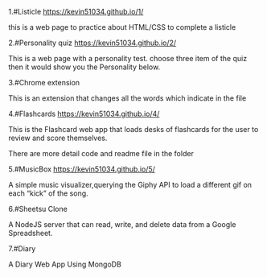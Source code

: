 
1.#Listicle
https://kevin51034.github.io/1/

this is a web page to practice about HTML/CSS to complete a listicle



2.#Personality quiz
https://kevin51034.github.io/2/

This is a web page with a personality test. choose three item of the quiz then it would show you the Personality below.



3.#Chrome extension

This is an extension that changes all the words which indicate in the file


4.#Flashcards
https://kevin51034.github.io/4/

This is the Flashcard web app that loads desks of flashcards for the user to review and score themselves.

There are more detail code and readme file in the folder


5.#MusicBox
https://kevin51034.github.io/5/

A simple music visualizer,querying the Giphy API to load a different gif on each “kick” of the song.


6.#Sheetsu Clone

A NodeJS server that can read, write, and delete data from a Google Spreadsheet.


7.#Diary

A Diary Web App Using MongoDB
